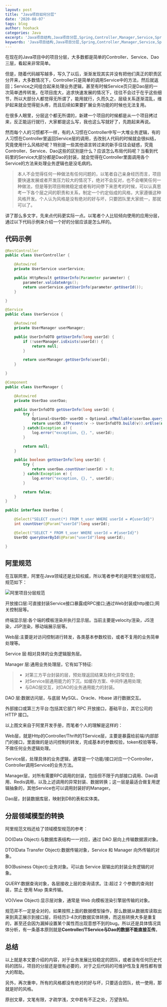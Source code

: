 ```yaml
---
layout: post
title: "Java项目如何分层"
date: '2020-08-07'
tags: blog
author: hoohack
categories: Java
excerpt: 'Java项目结构,Java项目分层,Spring,Controller,Manager,Service,Spring Boot,Spring Web,Java Web'
keywords: 'Java项目结构,Java项目分层,Spring,Controller,Manager,Service,Spring Boot,Spring Web,Java Web'
---
```


在现在的Java项目中的项目分层，大多数都是简单的Controller、Service、Dao三层，看起来非常简单。

但是，随着代码越写越多，写久了以后，渐渐发现其实并没有把他们真正的职责区分开来，大多数情况下，Controller只是简单的调用Service中的方法，然后就返回；Service之间组合起来处理业务逻辑，甚至有时候Service页只是Dao层的一次简单透传转发。在项目庞大，追求快速发展的情况下，往往不会过于在乎这些细节，所以大部分人都觉得无所谓了，能用就行，久而久之，层级关系逐渐混乱，维护起来就会觉得挺头疼，而且后续如果要扩展业务功能的时候也无法复用。

在很多人眼里，分层这个都无所谓的，新建一个项目的时候都是从一个项目拷过来，反正能运行就行，大家都是这么写，我也这么写就好了，先跑起来再说。

然而每个人的习惯都不一样，有的人习惯在Controller中写一大堆业务逻辑，有的人习惯在Controller里返回Service层的调用，去改别人代码的时候就会很纠结，究竟使用什么风格好呢？特别是一些其他语言转过来的新手往往会疑惑，究竟Controller、Service、Dao这些的区别是什么？应该怎么布局代码呢？当看到代码里的Service大部分都是Dao的封装，就会觉得在Controller里面调用各个Service的方法来处理业务逻辑也是没毛病的。



> 本人不会觉得任何一种做法有任何问题的，以笔者自己亲身经历而言，项目要快速发展或者开发压力较大的情况下，绝对不会反对，也不会嘲笑任何一种做法，但是等到项目稍微稳定或者有时间停下来思考的时候，可以认真思考一下各个层之间的职责和关系，制定一个约定俗成的风格，大家遵循这种风格开发。个人认为风格是没有绝对的好与坏，只要团队里大家统一，那就可以了。

讲了那么多文字，先来点代码更实际一点。以笔者个人比较倾向使用的应用分层，通过以下代码示例来介绍一个好的分层应该是怎么样的。

## 代码示例

```java
@RestController
public class UserController {

    @Autowired
    private UserService userService;

    public HttpResult getUserInfo(Parameter parameter) {
        parameter.validateArgs();
        return userService.getUserInfo(parameter.getUserId());
    }

}

@Service
public class UserService {

    @Autowired
    private UserManager userManager;

    public UserInfoDTO getUserInfo(long userId) {
        if (!userManager.isExists(userId)) {
            return null;
        }

        return userManager.getUserInfo(userId);
    }

}

@Component
public class UserManager {

    @Autowired
    private UserDao userDao;

    public UserInfoDTO getUserInfo(long userId) {
        try {
            Optional<UserDO> userDO = Optional.ofNullable(userDao.queryUserById(userId));
            return userDO.ifPresent(v -> UserInfoDTO.build(v)).orElse(null);
        } catch(Exception e) {
            log.error("exception, {}, ", userId);
        }

        return null;
    }

    public boolean getUserInfo(long userId) {
        try {
            return userDao.countUser(userId) > 0;
        } catch(Exception e) {
            log.error("exception, {}, ", userId);
        }

        return false;
    }
}

public interface UserDao {

    @Select("SELECT count(*) FROM t_user WHERE userId = #{userId}")
    int countUser(@Param("userId")long userId);

    @Select("SELECT * FROM t_user WHERE userId = #{userId}")
    UserDO queryUserById(@Param("userId")long userId);

}

```

## 阿里规范

在互联网里，阿里在Java领域还是比较权威，所以笔者参考的是阿里分层规范，规范如下：

![阿里项目分层规范](https://www.hoohack.me/assets/images/2020/08/alibaba-project-stratify.jpg)

开放接口层:可直接封装Service接口暴露成RPC接口;通过Web封装成http接口;网关控制层等。

终端显示层:各个端的模板渲染并执行显示层。当前主要是velocity渲染，JS渲染，JSP渲染，移动端展示层等。

Web层:主要是对访问控制进行转发，各类基本参数校验，或者不复用的业务简单处理等。

Service 层:相对具体的业务逻辑服务层。

Manager 层:通用业务处理层，它有如下特征:
>* 对第三方平台封装的层，预处理返回结果及转化异常信息;
>* 对Service层通用能力的下沉，如缓存方案、中间件通用处理; 
>* 与DAO层交互，对DAO的业务通用能力的封装。

DAO 层:数据访问层，与底层 MySQL、Oracle、Hbase 进行数据交互。

外部接口或第三方平台:包括其它部门 RPC 开放接口，基础平台，其它公司的 HTTP 接口。

以上图文来自于阿里开发手册，而笔者个人的理解是这样的：

Web层，就是Http的Controller/Thrift的TService层，主要是暴露给前端/内部部门的接口，里面做的是访问控制的转发，完成基本的参数校验，token校验等等，不做任何业务逻辑处理。

Service层，处理具体的业务逻辑，通常是一个功能/接口对应一个Controller，Controller调用Service的业务方法。

Manager层，对所有需要RPC调用的封装，包括但不限于内部接口调用、Dao调用、Redis调用，以及上述调用的异常封装、数据转换；这一层是最适合做复用逻辑抽象的，其他Service也可以调用封装好的Manager。

Dao层，封装数据库层，映射到DB的表和实体类。

## 分层领域模型的转换

阿里规范文档还给了领域模型规范的参考：

DO(Data Object):与数据库表结构一一对应，通过 DAO 层向上传输数据源对象。

DTO(Data Transfer Object):数据传输对象，Service 和 Manager 向外传输的对象。

BO(Business Object):业务对象。可以由 Service 层输出的封装业务逻辑的对象。

QUERY:数据查询对象，各层接收上层的查询请求。注:超过 2 个参数的查询封装，禁止 使用 Map 类来传输。

VO(View Object):显示层对象，通常是 Web 向模板渲染引擎层传输的对象。

规范并不一定是全对的，如果按照上面的数据模型操作，那么数据从数据库读取出来到真正展示到接口层，将经历3-4次的数据实体转换，而这些转换大多是重复的，甚至还会因为漏掉设置某个属性而出现意想不到的bug。所以还是具体情况具体分析，有一条基本原则就是**Controller/TService与Dao的数据不能直接互传**。

## 总结
以上就是本文要介绍的内容，对于业务发展比较稳定的团队，或者没有任何历史代码的团队，项目的分层还是很有必要的，对于之后代码的可维护性及复用性都有很大的帮助。

另外，再次重申，所有的风格都没有绝对的好与坏，只要适合团队，统一使用，那就是好的风格。

原创文章，文笔有限，才疏学浅，文中若有不正之处，万望告知。





